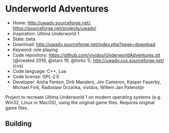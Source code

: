 # Underworld Adventures

- Home: http://uwadv.sourceforge.net/, https://sourceforge.net/projects/uwadv/
- Inspiration: Ultima Underworld 1
- State: beta
- Download: http://uwadv.sourceforge.net/index.php?page=download
- Keyword: role playing
- Code repository: https://github.com/vividos/UnderworldAdventures.git (@created 2019, @stars 19, @forks 1), http://uwadv.cvs.sourceforge.net/ (cvs)
- Code language: C++, Lua
- Code license: GPL-2.0
- Developer: Aisha Fenton, Dirk Manders, Jim Cameron, Kasper Fauerby, Michael Fink, Radoslaw Grzanka, vividos, Willem Jan Palenstijn

Project to recreate Ultima Underworld 1 on modern operating systems (e.g. Win32, Linux or MacOS), using the original game files.
Requires original game files.

## Building
